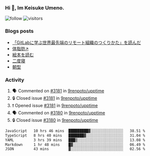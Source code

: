 ### Hi 👋, Im Keisuke Umeno.

<!--
**9renpoto/9renpoto** is a ✨ _special_ ✨ repository because its `README.md` (this file) appears on your GitHub profile.

Here are some ideas to get you started:

- 🔭 I’m currently working on ...
- 🌱 I’m currently learning ...
- 👯 I’m looking to collaborate on ...
- 🤔 I’m looking for help with ...
- 💬 Ask me about ...
- 📫 How to reach me: ...
- 😄 Pronouns: ...
- ⚡ Fun fact: ...
-->

![follow](https://img.shields.io/github/followers/9renpoto?label=Follow&style=social)
![visitors](https://komarev.com/ghpvc/?username=9renpoto&label=Profile%20views&color=0e75b6&style=flat)

### Blogs posts

<!-- BLOG-POST-LIST:START -->
- [「GitLabに学ぶ世界最先端のリモート組織のつくりかた」を読んだ](https://9renpoto.win/entry/2024/09/10/remote_organization)
- [体脂肪↗](https://9renpoto.win/entry/2024/08/12/gaining_fat)
- [絵本を読む](https://9renpoto.win/entry/2024/07/26/picture_book)
- [二度寝](https://9renpoto.win/entry/2024/07/18/going_back_to_sleep)
- [朝型](https://9renpoto.win/entry/2024/05/29/im-an-early)
<!-- BLOG-POST-LIST:END -->

### Activity

<!--START_SECTION:activity-->
1. 🗣 Commented on [#3181](https://github.com/9renpoto/upptime/issues/3181#issuecomment-2354436347) in [9renpoto/upptime](https://github.com/9renpoto/upptime)
2. 🔒 Closed issue [#3181](https://github.com/9renpoto/upptime/issues/3181) in [9renpoto/upptime](https://github.com/9renpoto/upptime)
3. ❗ Opened issue [#3181](https://github.com/9renpoto/upptime/issues/3181) in [9renpoto/upptime](https://github.com/9renpoto/upptime)
4. 🗣 Commented on [#3180](https://github.com/9renpoto/upptime/issues/3180#issuecomment-2354408861) in [9renpoto/upptime](https://github.com/9renpoto/upptime)
5. 🔒 Closed issue [#3180](https://github.com/9renpoto/upptime/issues/3180) in [9renpoto/upptime](https://github.com/9renpoto/upptime)
<!--END_SECTION:activity-->

<!--START_SECTION:waka-->

```txt
JavaScript   10 hrs 46 mins  █████████▓░░░░░░░░░░░░░░░   38.51 %
TypeScript   8 hrs 40 mins   ███████▓░░░░░░░░░░░░░░░░░   31.04 %
YAML         3 hrs 39 mins   ███▒░░░░░░░░░░░░░░░░░░░░░   13.08 %
Markdown     1 hr 48 mins    █▓░░░░░░░░░░░░░░░░░░░░░░░   06.49 %
JSON         43 mins         ▓░░░░░░░░░░░░░░░░░░░░░░░░   02.56 %
```

<!--END_SECTION:waka-->

